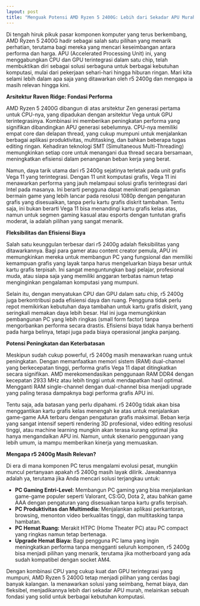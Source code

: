 ```yaml
---
layout: post
title: "Menguak Potensi AMD Ryzen 5 2400G: Lebih dari Sekadar APU Murah"
---
```


Di tengah hiruk pikuk pasar komponen komputer yang terus berkembang, AMD Ryzen 5 2400G hadir sebagai salah satu pilihan yang menarik perhatian, terutama bagi mereka yang mencari keseimbangan antara performa dan harga. APU (Accelerated Processing Unit) ini, yang menggabungkan CPU dan GPU terintegrasi dalam satu chip, telah membuktikan diri sebagai solusi serbaguna untuk berbagai kebutuhan komputasi, mulai dari pekerjaan sehari-hari hingga hiburan ringan. Mari kita selami lebih dalam apa saja yang ditawarkan oleh r5 2400g dan mengapa ia masih relevan hingga kini.

**Arsitektur Raven Ridge: Fondasi Performa**

AMD Ryzen 5 2400G dibangun di atas arsitektur Zen generasi pertama untuk CPU-nya, yang dipadukan dengan arsitektur Vega untuk GPU terintegrasinya. Kombinasi ini memberikan peningkatan performa yang signifikan dibandingkan APU generasi sebelumnya. CPU-nya memiliki empat core dan delapan thread, yang cukup mumpuni untuk menjalankan berbagai aplikasi produktivitas, multitasking, dan bahkan beberapa tugas editing ringan. Kehadiran teknologi SMT (Simultaneous Multi-Threading) memungkinkan setiap core untuk menangani dua thread secara bersamaan, meningkatkan efisiensi dalam penanganan beban kerja yang berat.

Namun, daya tarik utama dari r5 2400g sejatinya terletak pada unit grafis Vega 11 yang terintegrasi. Dengan 11 unit komputasi grafis, Vega 11 ini menawarkan performa yang jauh melampaui solusi grafis terintegrasi dari Intel pada masanya. Ini berarti pengguna dapat menikmati pengalaman bermain game yang lebih lancar pada resolusi 1080p dengan pengaturan grafis yang disesuaikan, tanpa perlu kartu grafis diskrit tambahan. Tentu saja, ini bukan berarti Vega 11 bisa menandingi kartu grafis kelas atas, namun untuk segmen gaming kasual atau esports dengan tuntutan grafis moderat, ia adalah pilihan yang sangat menarik.

**Fleksibilitas dan Efisiensi Biaya**

Salah satu keunggulan terbesar dari r5 2400g adalah fleksibilitas yang ditawarkannya. Bagi para gamer atau content creator pemula, APU ini memungkinkan mereka untuk membangun PC yang fungsional dan memiliki kemampuan grafis yang layak tanpa harus mengeluarkan biaya besar untuk kartu grafis terpisah. Ini sangat menguntungkan bagi pelajar, profesional muda, atau siapa saja yang memiliki anggaran terbatas namun tetap menginginkan pengalaman komputasi yang mumpuni.

Selain itu, dengan menyatukan CPU dan GPU dalam satu chip, r5 2400g juga berkontribusi pada efisiensi daya dan ruang. Pengguna tidak perlu repot memikirkan kebutuhan daya tambahan untuk kartu grafis diskrit, yang seringkali memakan daya lebih besar. Hal ini juga memungkinkan pembangunan PC yang lebih ringkas (small form factor) tanpa mengorbankan performa secara drastis. Efisiensi biaya tidak hanya berhenti pada harga belinya, tetapi juga pada biaya operasional jangka panjang.

**Potensi Peningkatan dan Keterbatasan**

Meskipun sudah cukup powerful, r5 2400g masih menawarkan ruang untuk peningkatan. Dengan memanfaatkan memori sistem (RAM) dual-channel yang berkecepatan tinggi, performa grafis Vega 11 dapat ditingkatkan secara signifikan. AMD merekomendasikan penggunaan RAM DDR4 dengan kecepatan 2933 MHz atau lebih tinggi untuk mendapatkan hasil optimal. Mengganti RAM single-channel dengan dual-channel bisa menjadi upgrade yang paling terasa dampaknya bagi performa grafis APU ini.

Tentu saja, ada batasan yang perlu dipahami. r5 2400g tidak akan bisa menggantikan kartu grafis kelas menengah ke atas untuk menjalankan game-game AAA terbaru dengan pengaturan grafis maksimal. Beban kerja yang sangat intensif seperti rendering 3D profesional, video editing resolusi tinggi, atau machine learning mungkin akan terasa kurang optimal jika hanya mengandalkan APU ini. Namun, untuk skenario penggunaan yang lebih umum, ia mampu memberikan kinerja yang memuaskan.

**Mengapa r5 2400g Masih Relevan?**

Di era di mana komponen PC terus mengalami evolusi pesat, mungkin muncul pertanyaan apakah r5 2400g masih layak dilirik. Jawabannya adalah ya, terutama jika Anda mencari solusi terjangkau untuk:

*   **PC Gaming Entri-Level:** Membangun PC gaming yang bisa menjalankan game-game populer seperti Valorant, CS:GO, Dota 2, atau bahkan game AAA dengan pengaturan yang disesuaikan tanpa kartu grafis terpisah.
*   **PC Produktivitas dan Multimedia:** Menjalankan aplikasi perkantoran, browsing, menonton video berkualitas tinggi, dan multitasking tanpa hambatan.
*   **PC Hemat Ruang:** Merakit HTPC (Home Theater PC) atau PC compact yang ringkas namun tetap bertenaga.
*   **Upgrade Hemat Biaya:** Bagi pengguna PC lama yang ingin meningkatkan performa tanpa mengganti seluruh komponen, r5 2400g bisa menjadi pilihan yang menarik, terutama jika motherboard yang ada sudah kompatibel dengan socket AM4.

Dengan kombinasi CPU yang cukup kuat dan GPU terintegrasi yang mumpuni, AMD Ryzen 5 2400G tetap menjadi pilihan yang cerdas bagi banyak kalangan. Ia menawarkan solusi yang seimbang, hemat biaya, dan fleksibel, menjadikannya lebih dari sekadar APU murah, melainkan sebuah fondasi yang solid untuk berbagai kebutuhan komputasi.
